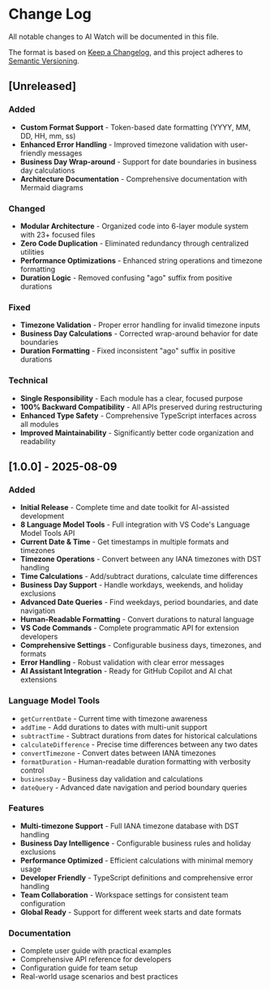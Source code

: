 # Change Log

All notable changes to AI Watch will be documented in this file.

The format is based on [Keep a Changelog](https://keepachangelog.com/en/1.0.0/),
and this project adheres to [Semantic Versioning](https://semver.org/spec/v2.0.0.html).

## [Unreleased]

### Added
- **Custom Format Support** - Token-based date formatting (YYYY, MM, DD, HH, mm, ss)
- **Enhanced Error Handling** - Improved timezone validation with user-friendly messages
- **Business Day Wrap-around** - Support for date boundaries in business day calculations
- **Architecture Documentation** - Comprehensive documentation with Mermaid diagrams

### Changed
- **Modular Architecture** - Organized code into 6-layer module system with 23+ focused files
- **Zero Code Duplication** - Eliminated redundancy through centralized utilities
- **Performance Optimizations** - Enhanced string operations and timezone formatting
- **Duration Logic** - Removed confusing "ago" suffix from positive durations

### Fixed
- **Timezone Validation** - Proper error handling for invalid timezone inputs
- **Business Day Calculations** - Corrected wrap-around behavior for date boundaries
- **Duration Formatting** - Fixed inconsistent "ago" suffix in positive durations

### Technical
- **Single Responsibility** - Each module has a clear, focused purpose
- **100% Backward Compatibility** - All APIs preserved during restructuring
- **Enhanced Type Safety** - Comprehensive TypeScript interfaces across all modules
- **Improved Maintainability** - Significantly better code organization and readability

## [1.0.0] - 2025-08-09

### Added
- **Initial Release** - Complete time and date toolkit for AI-assisted development
- **8 Language Model Tools** - Full integration with VS Code's Language Model Tools API
- **Current Date & Time** - Get timestamps in multiple formats and timezones
- **Timezone Operations** - Convert between any IANA timezones with DST handling
- **Time Calculations** - Add/subtract durations, calculate time differences
- **Business Day Support** - Handle workdays, weekends, and holiday exclusions
- **Advanced Date Queries** - Find weekdays, period boundaries, and date navigation
- **Human-Readable Formatting** - Convert durations to natural language
- **VS Code Commands** - Complete programmatic API for extension developers
- **Comprehensive Settings** - Configurable business days, timezones, and formats
- **Error Handling** - Robust validation with clear error messages
- **AI Assistant Integration** - Ready for GitHub Copilot and AI chat extensions

### Language Model Tools
- `getCurrentDate` - Current time with timezone awareness
- `addTime` - Add durations to dates with multi-unit support
- `subtractTime` - Subtract durations from dates for historical calculations
- `calculateDifference` - Precise time differences between any two dates
- `convertTimezone` - Convert dates between IANA timezones
- `formatDuration` - Human-readable duration formatting with verbosity control
- `businessDay` - Business day validation and calculations
- `dateQuery` - Advanced date navigation and period boundary queries

### Features
- **Multi-timezone Support** - Full IANA timezone database with DST handling
- **Business Day Intelligence** - Configurable business rules and holiday exclusions
- **Performance Optimized** - Efficient calculations with minimal memory usage
- **Developer Friendly** - TypeScript definitions and comprehensive error handling
- **Team Collaboration** - Workspace settings for consistent team configuration
- **Global Ready** - Support for different week starts and date formats

### Documentation
- Complete user guide with practical examples
- Comprehensive API reference for developers
- Configuration guide for team setup
- Real-world usage scenarios and best practices